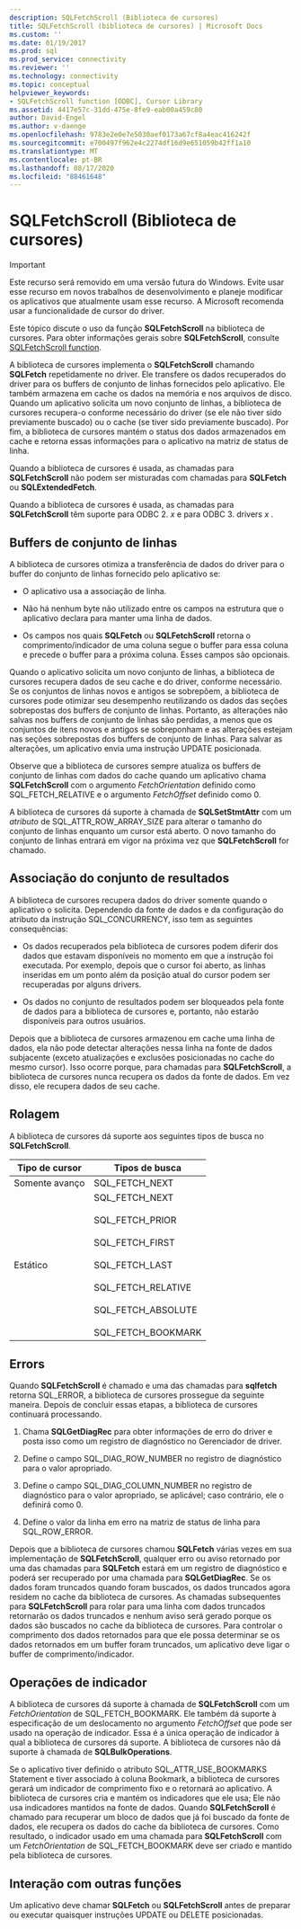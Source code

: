 ```yaml
---
description: SQLFetchScroll (Biblioteca de cursores)
title: SQLFetchScroll (biblioteca de cursores) | Microsoft Docs
ms.custom: ''
ms.date: 01/19/2017
ms.prod: sql
ms.prod_service: connectivity
ms.reviewer: ''
ms.technology: connectivity
ms.topic: conceptual
helpviewer_keywords:
- SQLFetchScroll function [ODBC], Cursor Library
ms.assetid: 4417e57c-31dd-475e-8fe9-eab00a459c80
author: David-Engel
ms.author: v-daenge
ms.openlocfilehash: 9783e2e0e7e5030aef0173a67cf8a4eac416242f
ms.sourcegitcommit: e700497f962e4c2274df16d9e651059b42ff1a10
ms.translationtype: MT
ms.contentlocale: pt-BR
ms.lasthandoff: 08/17/2020
ms.locfileid: "88461648"
---
```

# <a name="sqlfetchscroll-cursor-library"></a>SQLFetchScroll (Biblioteca de cursores)
> [!IMPORTANT]  
>  Este recurso será removido em uma versão futura do Windows. Evite usar esse recurso em novos trabalhos de desenvolvimento e planeje modificar os aplicativos que atualmente usam esse recurso. A Microsoft recomenda usar a funcionalidade de cursor do driver.  
  
 Este tópico discute o uso da função **SQLFetchScroll** na biblioteca de cursores. Para obter informações gerais sobre **SQLFetchScroll**, consulte [SQLFetchScroll function](../../../odbc/reference/syntax/sqlfetchscroll-function.md).  
  
 A biblioteca de cursores implementa o **SQLFetchScroll** chamando **SQLFetch** repetidamente no driver. Ele transfere os dados recuperados do driver para os buffers de conjunto de linhas fornecidos pelo aplicativo. Ele também armazena em cache os dados na memória e nos arquivos de disco. Quando um aplicativo solicita um novo conjunto de linhas, a biblioteca de cursores recupera-o conforme necessário do driver (se ele não tiver sido previamente buscado) ou o cache (se tiver sido previamente buscado). Por fim, a biblioteca de cursores mantém o status dos dados armazenados em cache e retorna essas informações para o aplicativo na matriz de status de linha.  
  
 Quando a biblioteca de cursores é usada, as chamadas para **SQLFetchScroll** não podem ser misturadas com chamadas para **SQLFetch** ou **SQLExtendedFetch**.  
  
 Quando a biblioteca de cursores é usada, as chamadas para **SQLFetchScroll** têm suporte para ODBC 2. *x* e para ODBC 3. drivers *x* .  
  
## <a name="rowset-buffers"></a>Buffers de conjunto de linhas  
 A biblioteca de cursores otimiza a transferência de dados do driver para o buffer do conjunto de linhas fornecido pelo aplicativo se:  
  
-   O aplicativo usa a associação de linha.  
  
-   Não há nenhum byte não utilizado entre os campos na estrutura que o aplicativo declara para manter uma linha de dados.  
  
-   Os campos nos quais **SQLFetch** ou **SQLFetchScroll** retorna o comprimento/indicador de uma coluna segue o buffer para essa coluna e precede o buffer para a próxima coluna. Esses campos são opcionais.  
  
 Quando o aplicativo solicita um novo conjunto de linhas, a biblioteca de cursores recupera dados de seu cache e do driver, conforme necessário. Se os conjuntos de linhas novos e antigos se sobrepõem, a biblioteca de cursores pode otimizar seu desempenho reutilizando os dados das seções sobrepostas dos buffers de conjunto de linhas. Portanto, as alterações não salvas nos buffers de conjunto de linhas são perdidas, a menos que os conjuntos de itens novos e antigos se sobreponham e as alterações estejam nas seções sobrepostas dos buffers de conjunto de linhas. Para salvar as alterações, um aplicativo envia uma instrução UPDATE posicionada.  
  
 Observe que a biblioteca de cursores sempre atualiza os buffers de conjunto de linhas com dados do cache quando um aplicativo chama **SQLFetchScroll** com o argumento *FetchOrientation* definido como SQL_FETCH_RELATIVE e o argumento *FetchOffset* definido como 0.  
  
 A biblioteca de cursores dá suporte à chamada de **SQLSetStmtAttr** com um *atributo* de SQL_ATTR_ROW_ARRAY_SIZE para alterar o tamanho do conjunto de linhas enquanto um cursor está aberto. O novo tamanho do conjunto de linhas entrará em vigor na próxima vez que **SQLFetchScroll** for chamado.  
  
## <a name="result-set-membership"></a>Associação do conjunto de resultados  
 A biblioteca de cursores recupera dados do driver somente quando o aplicativo o solicita. Dependendo da fonte de dados e da configuração do atributo da instrução SQL_CONCURRENCY, isso tem as seguintes consequências:  
  
-   Os dados recuperados pela biblioteca de cursores podem diferir dos dados que estavam disponíveis no momento em que a instrução foi executada. Por exemplo, depois que o cursor foi aberto, as linhas inseridas em um ponto além da posição atual do cursor podem ser recuperadas por alguns drivers.  
  
-   Os dados no conjunto de resultados podem ser bloqueados pela fonte de dados para a biblioteca de cursores e, portanto, não estarão disponíveis para outros usuários.  
  
 Depois que a biblioteca de cursores armazenou em cache uma linha de dados, ela não pode detectar alterações nessa linha na fonte de dados subjacente (exceto atualizações e exclusões posicionadas no cache do mesmo cursor). Isso ocorre porque, para chamadas para **SQLFetchScroll**, a biblioteca de cursores nunca recupera os dados da fonte de dados. Em vez disso, ele recupera dados de seu cache.  
  
## <a name="scrolling"></a>Rolagem  
 A biblioteca de cursores dá suporte aos seguintes tipos de busca no **SQLFetchScroll**.  
  
|Tipo de cursor|Tipos de busca|  
|-----------------|-----------------|  
|Somente avanço|SQL_FETCH_NEXT|  
|Estático|SQL_FETCH_NEXT<br /><br /> SQL_FETCH_PRIOR<br /><br /> SQL_FETCH_FIRST<br /><br /> SQL_FETCH_LAST<br /><br /> SQL_FETCH_RELATIVE<br /><br /> SQL_FETCH_ABSOLUTE<br /><br /> SQL_FETCH_BOOKMARK|  
  
## <a name="errors"></a>Errors  
 Quando **SQLFetchScroll** é chamado e uma das chamadas para **sqlfetch** retorna SQL_ERROR, a biblioteca de cursores prossegue da seguinte maneira. Depois de concluir essas etapas, a biblioteca de cursores continuará processando.  
  
1.  Chama **SQLGetDiagRec** para obter informações de erro do driver e posta isso como um registro de diagnóstico no Gerenciador de driver.  
  
2.  Define o campo SQL_DIAG_ROW_NUMBER no registro de diagnóstico para o valor apropriado.  
  
3.  Define o campo SQL_DIAG_COLUMN_NUMBER no registro de diagnóstico para o valor apropriado, se aplicável; caso contrário, ele o definirá como 0.  
  
4.  Define o valor da linha em erro na matriz de status de linha para SQL_ROW_ERROR.  
  
 Depois que a biblioteca de cursores chamou **SQLFetch** várias vezes em sua implementação de **SQLFetchScroll**, qualquer erro ou aviso retornado por uma das chamadas para **SQLFetch** estará em um registro de diagnóstico e poderá ser recuperado por uma chamada para **SQLGetDiagRec**. Se os dados foram truncados quando foram buscados, os dados truncados agora residem no cache da biblioteca de cursores. As chamadas subsequentes para **SQLFetchScroll** para rolar para uma linha com dados truncados retornarão os dados truncados e nenhum aviso será gerado porque os dados são buscados no cache da biblioteca de cursores. Para controlar o comprimento dos dados retornados para que ele possa determinar se os dados retornados em um buffer foram truncados, um aplicativo deve ligar o buffer de comprimento/indicador.  
  
## <a name="bookmark-operations"></a>Operações de indicador  
 A biblioteca de cursores dá suporte à chamada de **SQLFetchScroll** com um *FetchOrientation* de SQL_FETCH_BOOKMARK. Ele também dá suporte à especificação de um deslocamento no argumento *FetchOffset* que pode ser usado na operação de indicador. Essa é a única operação de indicador à qual a biblioteca de cursores dá suporte. A biblioteca de cursores não dá suporte à chamada de **SQLBulkOperations**.  
  
 Se o aplicativo tiver definido o atributo SQL_ATTR_USE_BOOKMARKS Statement e tiver associado à coluna Bookmark, a biblioteca de cursores gerará um indicador de comprimento fixo e o retornará ao aplicativo. A biblioteca de cursores cria e mantém os indicadores que ele usa; Ele não usa indicadores mantidos na fonte de dados. Quando **SQLFetchScroll** é chamado para recuperar um bloco de dados que já foi buscado da fonte de dados, ele recupera os dados do cache da biblioteca de cursores. Como resultado, o indicador usado em uma chamada para **SQLFetchScroll** com um *FetchOrientation* de SQL_FETCH_BOOKMARK deve ser criado e mantido pela biblioteca de cursores.  
  
## <a name="interaction-with-other-functions"></a>Interação com outras funções  
 Um aplicativo deve chamar **SQLFetch** ou **SQLFetchScroll** antes de preparar ou executar quaisquer instruções UPDATE ou DELETE posicionadas.
